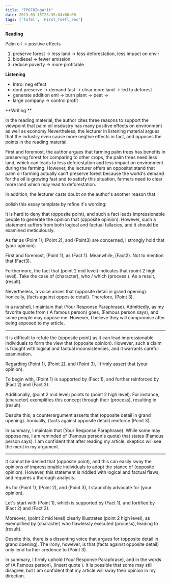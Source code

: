 ```yaml
---
title: "TPO70IngWrit"
date: 2023-03-15T23:39:04+00:00
tags: ['Tofel', 'First_Toefl_rec']
---
```

**Reading**

Palm oil -> positive effects

1. preserve forest -> less land -> less deforestation, less impact on envir
2. biodiesel -> fewer emission
3. reduce poverty -> more profitable

**Listening**

- Intro: neg effect
- dont preserve -> demand fast -> clear more land -> led to deforest
- generate addition emi -> burn plant -> peat ->
- large company -> control profit 

**Writing **

In the reading material, the author cites three reasons to support the viewpoint that palm oil insdustry has many positive effects on environment as well as economy.Nevertheless, the lecturer in listening material argues that the industry even cause more negtive effects in fact, and opposes the points in the reading material.

First and foremost, the author argues that farming palm trees has benefits in preserving forest for comparing to other crops, the palm trees need less land, which can leads to less deforestation and less impact on environment during the farming. However, the lecturer offers an oppositet stand that palm oil farming actually can't preserve forest because the world's demand for the oil is growing fast and to satisfy this situation, farmers need to clear more land which may lead to deforestation.

In addition, the lecturer casts doubt on the author's another reason that 

polish this essay template by refine it's wording: 

It is hard to deny that (opposite point), and such a fact leads impressionable people to generate the opinion that (opposite opinion). However, such a statement suffers from both logical and factual fallacies, and it should be examined meticulously.

As far as (Point 1), (Point 2), and (Point3) are concerned, I strongly hold that (your opinion).

First and foremost, (Point 1), as (Fact 1). Meanwhile, (Fact2). Not to mention that (Fact3).

Furthermore, the fact that (point 2 mid level) indicates that (point 2 high level). Take the case of (character), who / which (process ). As a result, (result).

Nevertheless, a voice arises that (opposite detail in grand opening). Ironically, (facts against opposite detail). Therefore, (Point 3).

In a nutshell, I maintain that (Your Response Paraphrase). Admittedly, as my favorite quote from ( A famous person) goes, (Famous person says), and some people may oppose me. However, I believe they will compromise after being exposed to my article.

---

It is difficult to refute the (opposite point) as it can lead impressionable individuals to form the view that (opposite opinion). However, such a claim is fraught with logical and factual inconsistencies, and it warrants careful examination.

Regarding (Point 1), (Point 2), and (Point 3), I firmly assert that (your opinion).

To begin with, (Point 1) is supported by (Fact 1), and further reinforced by (Fact 2) and (Fact 3).

Additionally, (point 2 mid level) points to (point 2 high level). For instance, (character) exemplifies this concept through their (process), resulting in (result).

Despite this, a counterargument asserts that (opposite detail in grand opening). Ironically, (facts against opposite detail) reinforce (Point 3).

In summary, I maintain that (Your Response Paraphrase). While some may oppose me, I am reminded of (Famous person's quote) that states (Famous person says). I am confident that after reading my article, skeptics will see the merit in my argument.

---

It cannot be denied that (opposite point), and this can easily sway the opinions of impressionable individuals to adopt the stance of (opposite opinion). However, this statement is riddled with logical and factual flaws, and requires a thorough analysis.

As for (Point 1), (Point 2), and (Point 3), I staunchly advocate for (your opinion).

Let's start with (Point 1), which is supported by (Fact 1), and fortified by (Fact 2) and (Fact 3).

Moreover, (point 2 mid level) clearly illustrates (point 2 high level), as exemplified by (character) who flawlessly executed (process), leading to (result).

Despite this, there is a dissenting voice that argues for (opposite detail in grand opening). The irony, however, is that (facts against opposite detail) only lend further credence to (Point 3).

In summary, I firmly uphold (Your Response Paraphrase), and in the words of (A Famous person), (insert quote ). It is possible that some may still disagree, but I am confident that my article will sway their opinion in my direction.